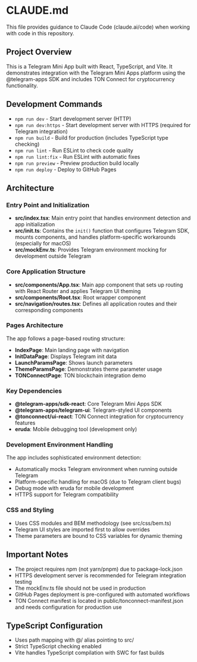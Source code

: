 # CLAUDE.md

This file provides guidance to Claude Code (claude.ai/code) when working with code in this repository.

## Project Overview

This is a Telegram Mini App built with React, TypeScript, and Vite. It demonstrates integration with the Telegram Mini Apps platform using the @telegram-apps SDK and includes TON Connect for cryptocurrency functionality.

## Development Commands

- `npm run dev` - Start development server (HTTP)
- `npm run dev:https` - Start development server with HTTPS (required for Telegram integration)
- `npm run build` - Build for production (includes TypeScript type checking)
- `npm run lint` - Run ESLint to check code quality
- `npm run lint:fix` - Run ESLint with automatic fixes
- `npm run preview` - Preview production build locally
- `npm run deploy` - Deploy to GitHub Pages

## Architecture

### Entry Point and Initialization
- **src/index.tsx**: Main entry point that handles environment detection and app initialization
- **src/init.ts**: Contains the `init()` function that configures Telegram SDK, mounts components, and handles platform-specific workarounds (especially for macOS)
- **src/mockEnv.ts**: Provides Telegram environment mocking for development outside Telegram

### Core Application Structure
- **src/components/App.tsx**: Main app component that sets up routing with React Router and applies Telegram UI theming
- **src/components/Root.tsx**: Root wrapper component
- **src/navigation/routes.tsx**: Defines all application routes and their corresponding components

### Pages Architecture
The app follows a page-based routing structure:
- **IndexPage**: Main landing page with navigation
- **InitDataPage**: Displays Telegram init data
- **LaunchParamsPage**: Shows launch parameters
- **ThemeParamsPage**: Demonstrates theme parameter usage
- **TONConnectPage**: TON blockchain integration demo

### Key Dependencies
- **@telegram-apps/sdk-react**: Core Telegram Mini Apps SDK
- **@telegram-apps/telegram-ui**: Telegram-styled UI components
- **@tonconnect/ui-react**: TON Connect integration for cryptocurrency features
- **eruda**: Mobile debugging tool (development only)

### Development Environment Handling
The app includes sophisticated environment detection:
- Automatically mocks Telegram environment when running outside Telegram
- Platform-specific handling for macOS (due to Telegram client bugs)
- Debug mode with eruda for mobile development
- HTTPS support for Telegram compatibility

### CSS and Styling
- Uses CSS modules and BEM methodology (see src/css/bem.ts)
- Telegram UI styles are imported first to allow overrides
- Theme parameters are bound to CSS variables for dynamic theming

## Important Notes

- The project requires npm (not yarn/pnpm) due to package-lock.json
- HTTPS development server is recommended for Telegram integration testing
- The mockEnv.ts file should not be used in production
- GitHub Pages deployment is pre-configured with automated workflows
- TON Connect manifest is located in public/tonconnect-manifest.json and needs configuration for production use

## TypeScript Configuration
- Uses path mapping with @/ alias pointing to src/
- Strict TypeScript checking enabled
- Vite handles TypeScript compilation with SWC for fast builds